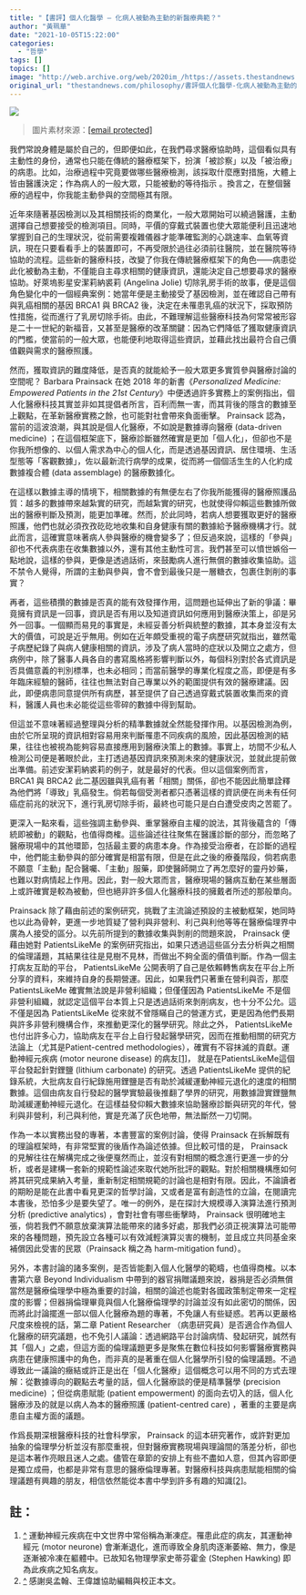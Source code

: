 ```yaml
---
title: "【書評】個人化醫學 — 化病人被動為主動的新醫療典範？"
author: "黃珮華"
date: "2021-10-05T15:22:00"
categories:
  - "哲學"
tags: []
topics: []
image: "http://web.archive.org/web/2020im_/https://assets.thestandnews.com/media/photos/med-15.png"
original_url: "thestandnews.com/philosophy/書評個人化醫學-化病人被動為主動的新醫療典範"
---
```

![](http://web.archive.org/web/2020im_/https://assets.thestandnews.com/media/photos/med-15.png)
> 圖片素材來源：[\[email protected\]](/web/20211117124725/http://www.thestandnews.com/cdn-cgi/l/email-protection)

我們常說身體是屬於自己的，但即便如此，在我們尋求醫療協助時，這個看似具有主動性的身份，通常也只能在傳統的醫療框架下，扮演「被診察」以及「被治療」的病患。比如，治療過程中究竟要做哪些醫療檢測，該採取什麼應對措施，大體上皆由醫護決定；作為病人的一般大眾，只能被動的等待指示 。換言之，在整個醫療的過程中，你我能主動參與的空間極其有限。

近年來隨著基因檢測以及其相關技術的商業化，一般大眾開始可以繞過醫護，主動選擇自己想要接受的檢測項目。同時，平價的穿戴式裝置也使大眾能便利且迅速地掌握到自己的生理狀況，從前需要複雜儀器才能準確監測的心跳速率、血氧等資訊，現在只要看看手上的裝置即可，不再受限於過往必須前往醫院，並在醫院等待協助的流程。這些新的醫療科技，改變了你我在傳統醫療框架下的角色——病患從此化被動為主動，不僅能自主尋求相關的健康資訊，還能決定自己想要尋求的醫療協助。好萊塢影星安潔莉納裘莉 (Angelina Jolie) 切除乳房手術的故事，便是這個角色變化中的一個經典案例：她當年便是主動接受了基因檢測，並在確認自己帶有與乳癌相關的基因 BRCA1 與 BRCA2 後，決定在未罹患乳癌的狀況下，採取預防性措施，從而進行了乳房切除手術。由此，不難理解這些醫療科技為何常常被形容是二十一世紀的新福音，又甚至是醫療的改革關鍵：因為它們降低了獲取健康資訊的門檻，使當前的一般大眾，也能便利地取得這些資訊，並藉此找出最符合自己價值觀與需求的醫療照護。

然而，獲取資訊的難度降低，是否真的就能給予一般大眾更多實質參與醫療討論的空間呢？ Barbara Prainsack 在她 2018 年的新書《_Personalized Medicine: Empowered Patients in the 21st Century_》中便透過許多實務上的案例指出，個人化醫療科技其實並非如其提倡者所言，百利而無一害，而其背後的隱含的數據至上觀點，在革新醫療實務之餘，也可能對社會帶來負面衝擊。 Prainsack 認為，當前的這波浪潮，與其說是個人化醫療，不如說是數據導向醫療 (data-driven medicine) ；在這個框架底下，醫療診斷雖然確實是更加「個人化」，但卻也不是你我所想像的、以個人需求為中心的個人化，而是透過基因資訊、居住環境、生活型態等「客觀數據」，佐以最新流行病學的成果，從而將一個個活生生的人化約成數據複合體 (data assemblage) 的醫療數據化。

在這樣以數據主導的情境下，相關數據的有無便左右了你我所能獲得的醫療照護品質：越多的數據帶來越紮實的研究，而越紮實的研究，也就使得仰賴這些數據所做出的醫療判斷及預測，能更加準確。然而，於此同時，若病人想要獲取更好的醫療照護，他們也就必須孜孜矻矻地收集和自身健康有關的數據給予醫療機構才行。就此而言，這確實意味著病人參與醫療的機會變多了；但反過來說，這樣的「參與」卻也不代表病患在收集數據以外，還有其他主動性可言。我們甚至可以憤世嫉俗一點地說，這樣的參與，更像是透過話術，來鼓勵病人進行無償的數據收集協助。這不禁令人覺得，所謂的主動與參與，會不會到最後只是一層糖衣，包裹住剝削的事實？

再者，這些積攢的數據是否真的能有效發揮作用，這問題也延伸出了新的爭議：畢竟擁有資訊是一回事，資訊是否有用以及知道資訊如何應用到醫療決策上，卻是另外一回事。一個顯而易見的事實是，未經妥善分析與統整的數據，其本身並沒有太大的價值，可說是近乎無用。例如在近年頗受重視的電子病歷研究就指出，雖然電子病歷紀錄了與病人健康相關的資訊，涉及了病人當時的症狀以及開立之處方，但病例中，除了醫事人員各自的書寫風格將影響判斷以外，每個科別對於各式資訊是否具備意義的判別標準，也未必相同；而當前醫學的專業化程度之高，即便是有多年臨床經驗的醫師，往往也無法對自己專業以外的範圍提供有效的醫療建議。因此，即便病患同意提供所有病歷，甚至提供了自己透過穿戴式裝置收集而來的資料，醫護人員也未必能從這些零碎的數據中得到幫助。

但這並不意味著經過整理與分析的精準數據就全然能發揮作用。以基因檢測為例，由於它所呈現的資訊相對容易用來判斷罹患不同疾病的風險，因此基因檢測的結果，往往也被視為能夠容易直接應用到醫療決策上的數據。事實上，坊間不少私人檢測公司便是著眼於此，主打透過基因資訊來預測未來的健康狀況，並就此提前做出準備。前述安潔莉納裘莉的例子，就是最好的代表。但以這個案例而言， BRCA1 與 BRCA2 此二基因雖與乳癌有著「相關」關係，卻也不能因此簡單詮釋為他們將「導致」乳癌發生。倘若每個受測者都只憑著這樣的資訊便在尚未有任何癌症前兆的狀況下，進行乳房切除手術，最終也可能只是白白遭受皮肉之苦罷了。

更深入一點來看，這些強調主動參與、重掌醫療自主權的說法，其背後蘊含的「傳統即被動」的觀點，也值得商榷。這些論述往往聚焦在醫護診斷的部分，而忽略了醫療現場中的其他環節，包括最主要的病患本身。作為接受治療者，在診斷的過程中，他們能主動參與的部分確實是相當有限，但是在此之後的療養階段，倘若病患不願意「主動」配合醫囑、「主動」服藥，即使醫師開立了再怎麼好的靈丹妙藥，也難以對病情起上作用。因此，對一般大眾而言，醫療現場的醫病互動在某些層面上或許確實是較為被動，但也絕非許多個人化醫療科技的擁戴者所述的那般單向。

Prainsack 除了藉由前述的案例研究，挑戰了主流論述預設的主被動框架，她同時也以此為骨幹，更進一步地質疑了營利與非營利、利己與利他等等在醫療倫理界中廣為人接受的區分。以先前所提到的數據收集與剝削的問題來說， Prainsack 便藉由她對 PatientsLikeMe 的案例研究指出，如果只透過這些區分去分析與之相關的倫理議題，其結果往往是見樹不見林，而做出不夠全面的價值判斷。作為一個主打病友互助的平台， PatientsLikeMe 公開表明了自己是依賴轉售病友在平台上所分享的資料，來維持自身的長期營運。因此，如果我們只著重在營利與否，那麼 PatientsLikeMe 確實無法說是非營利組織；但僅僅因為 PatientsLikeMe 不是個非營利組織，就認定這個平台本質上只是透過話術來剝削病友，也十分不公允。這不僅是因為 PatientsLikeMe 從來就不曾隱瞞自己的營運方式，更是因為他們長期與許多非營利機構合作，來推動更深化的醫學研究。除此之外， PatientsLikeMe 也付出許多心力，協助病友在平台上自行發起醫學研究，因而在推動相關的研究方法論上（尤其是Patient-centred methodologies），確實有不容抹滅的貢獻。運動神經元疾病 (motor neurone disease) 的病友[\[1\]](#footnote-1)， 就是在PatientsLikeMe這個平台發起針對鋰鹽 (lithium carbonate) 的研究。透過 PatientsLikeMe 提供的紀錄系統，大批病友自行紀錄施用鋰鹽是否有助於減緩運動神經元退化的速度的相關數據。這個由病友自行發起的醫學實驗最後推翻了學界的研究，用數據證實鋰鹽無助減緩運動神經元退化。在這樣益發仰賴大數據來協助醫療診斷與研究的年代，營利與非營利，利己與利他，實是充滿了灰色地帶，無法斷然一刀切開。

作為一本以實務出發的專著，本書豐富的案例討論，使得 Prainsack 在拆解既有的理論框架時，有非常堅實的後盾作為論述依據。但比較可惜的是， Prainsack 的見解往往在解構完成之後便戛然而止，並沒有對相關的概念進行更進一步的分析，或者是建構一套新的規範性論述來取代她所批評的觀點。對於相關機構應如何將其研究成果納入考量，重新制定相關規範的討論也是相對有限。因此，不論讀者的期盼是能在此書中看見更深的哲學討論，又或者是富有創造性的立論，在閱讀完本書後，恐怕多少是要失望了。唯一的例外，是在探討大規模導入演算法進行預測分析 (predictive analytics) ，會對社會有哪些衝擊時， Prainsack 很明確地主張，倘若我們不願意放棄演算法能帶來的諸多好處，那我們必須正視演算法可能帶來的各種問題，預先設立各種可以有效減輕演算災害的機制，並且成立共同基金來補償因此受害的民眾（Prainsack 稱之為 harm-mitigation fund）。

另外，本書討論的諸多案例，是否皆能劃入個人化醫學的範疇，也值得商榷。以本書第六章 Beyond Individualism 中帶到的器官捐贈議題來說，器捐是否必須無償當然是醫療倫理學中極為重要的討論，相關的論述也能對各國政策制定帶來一定程度的影響；但器捐倫理畢竟與個人化醫療倫理學的討論並沒有如此密切的關係，因而將此討論擺進一部以個人化醫療為題的專著，不免讓人有些疑惑。若再以更嚴格尺度來檢視的話，第二章 Patient Researcher （病患研究員）是否適合作為個人化醫療的研究議題，也不免引人議論：透過網路平台討論病情、發起研究，誠然有其「個人」之處，但這方面的倫理議題更多是聚焦在數位科技如何影響醫療實務與病患在健康照護中的角色，而非真的是著重在個人化醫學所引發的倫理議題。不過導致此一議論的癥結或許正是出在「個人化醫療」這個概念可以用不同的方式去理解：從數據導向的觀點去考量的話，個人化醫療談的便是精準醫學 (precision medicine) ；但從病患賦能 (patient empowerment) 的面向去切入的話，個人化醫療涉及的就是以病人為本的醫療照護 (patient-centred care) ，著重的主要是病患自主權方面的議題。

作爲長期深根醫療科技的社會科學家， Prainsack 的這本研究著作，或許對更加抽象的倫理學分析並沒有那麼重視，但對醫療實務現場與理論間的落差分析，卻也是這本著作亮眼且迷人之處。儘管在章節的安排上有些不盡如人意，但其內容即便是獨立成冊，也都是非常有意思的醫療倫理專著。對醫療科技與病患賦能相關的倫理議題有興趣的朋友，相信依然能從本書中學到許多有趣的知識[\[2\]](#footnote-2)。

註：
--

1.  [^](#footnote-marker-1-1) 運動神經元疾病在中文世界中常俗稱為漸凍症。罹患此症的病友，其運動神經元 (motor neurone) 會漸漸退化，進而導致全身肌肉逐漸萎縮、無力，像是逐漸被冷凍在軀體中。已故知名物理學家史蒂芬霍金 (Stephen Hawking) 即為此疾病之知名病友。
2.  [^](#footnote-marker-2-1) 感謝吳孟翰、王偉雄協助編輯與校正本文。